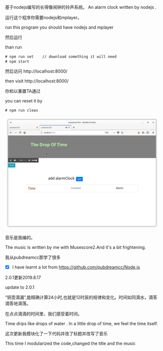 基于nodejs编写的长得像闹钟的铃声系统。
An alarm clock written by nodejs .

运行这个程序你需要nodejs和mplayer。

run this program you should have nodejs and mplayer

然后运行

than run

```
# npm run set    // download something it will need
# npm start
```

然后访问 http://localhost:8000/

then visit http://localhost:8000/



你和以重置TA通过

you can reset it by

```
# npm run clean
```



![](./public/graph/Screenshot.png)



音乐是我编的。

The music is written by me with Musescore2.And it's a bit frightening.

我从pubdreamcc那学了很多

- [x] I have learnt a lot from https://github.com/pubdreamcc/Node.js





2.0.1更新2019.8.17

update to 2.0.1

​	“铜壶滴漏”,能精确计算24小时,也就是12时辰的规律和变化。时间如同滴水，滴答滴答地滴落。

在点点滴滴的时间里，我们感受着时间。

Time drips like drops of water .  In a little drop of time, we feel the time itself.

这次更新我模块化了一下代码并改了标题并改写了音乐

This time I modularized the code,changed the title and the music

​	